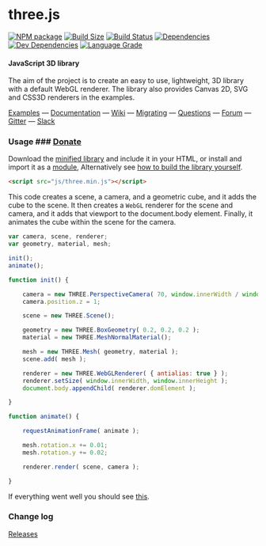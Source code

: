 three.js
========

[![NPM package][npm]][npm-url]
[![Build Size][build-size]][build-size-url]
[![Build Status][build-status]][build-status-url]
[![Dependencies][dependencies]][dependencies-url]
[![Dev Dependencies][dev-dependencies]][dev-dependencies-url]
[![Language Grade][lgtm]][lgtm-url]

#### JavaScript 3D library ####

The aim of the project is to create an easy to use, lightweight, 3D library with a default WebGL renderer. The library also provides Canvas 2D, SVG and CSS3D renderers in the examples.

[Examples](http://threejs.org/examples/) &mdash;
[Documentation](http://threejs.org/docs/) &mdash;
[Wiki](https://github.com/mrdoob/three.js/wiki) &mdash;
[Migrating](https://github.com/mrdoob/three.js/wiki/Migration-Guide) &mdash;
[Questions](http://stackoverflow.com/questions/tagged/three.js) &mdash;
[Forum](https://discourse.threejs.org/) &mdash;
[Gitter](https://gitter.im/mrdoob/three.js) &mdash;
[Slack](https://threejs-slack.herokuapp.com/)

### Usage ###  [Donate](https://www.paypal.com/cgi-bin/webscr?cmd=_s-xclick&hosted_button_id=6JWCDN6V39SQQ&source=url)

Download the [minified library](http://threejs.org/build/three.min.js) and include it in your HTML, or install and import it as a [module](http://threejs.org/docs/#manual/introduction/Import-via-modules),
Alternatively see [how to build the library yourself](https://github.com/mrdoob/three.js/wiki/Build-instructions).

```html
<script src="js/three.min.js"></script>
```

This code creates a scene, a camera, and a geometric cube, and it adds the cube to the scene. It then creates a `WebGL` renderer for the scene and camera, and it adds that viewport to the document.body element. Finally, it animates the cube within the scene for the camera.

```javascript
var camera, scene, renderer;
var geometry, material, mesh;

init();
animate();

function init() {

	camera = new THREE.PerspectiveCamera( 70, window.innerWidth / window.innerHeight, 0.01, 10 );
	camera.position.z = 1;

	scene = new THREE.Scene();

	geometry = new THREE.BoxGeometry( 0.2, 0.2, 0.2 );
	material = new THREE.MeshNormalMaterial();

	mesh = new THREE.Mesh( geometry, material );
	scene.add( mesh );

	renderer = new THREE.WebGLRenderer( { antialias: true } );
	renderer.setSize( window.innerWidth, window.innerHeight );
	document.body.appendChild( renderer.domElement );

}

function animate() {

	requestAnimationFrame( animate );

	mesh.rotation.x += 0.01;
	mesh.rotation.y += 0.02;

	renderer.render( scene, camera );

}
```

If everything went well you should see [this](https://jsfiddle.net/f2Lommf5/).

### Change log ###

[Releases](https://github.com/mrdoob/three.js/releases)


[npm]: https://img.shields.io/npm/v/three.svg
[npm-url]: https://www.npmjs.com/package/three
[build-size]: https://badgen.net/bundlephobia/minzip/three
[build-size-url]: https://bundlephobia.com/result?p=three
[build-status]: https://travis-ci.org/mrdoob/three.js.svg?branch=dev
[build-status-url]: https://travis-ci.org/mrdoob/three.js
[dependencies]: https://img.shields.io/david/mrdoob/three.js.svg
[dependencies-url]: https://david-dm.org/mrdoob/three.js
[dev-dependencies]: https://img.shields.io/david/dev/mrdoob/three.js.svg
[dev-dependencies-url]: https://david-dm.org/mrdoob/three.js#info=devDependencies
[lgtm]: https://img.shields.io/lgtm/grade/javascript/g/mrdoob/three.js.svg?label=code%20quality
[lgtm-url]: https://lgtm.com/projects/g/mrdoob/three.js/
